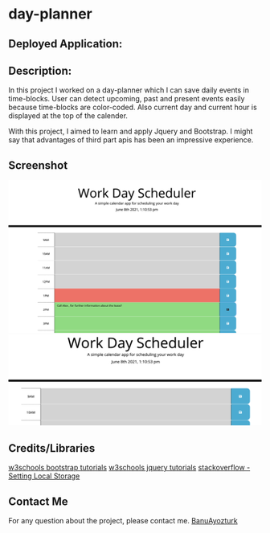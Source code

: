 # day-planner

## Deployed Application: 

## Description: 

In this project I worked on a day-planner which I can save daily events in time-blocks. User can detect upcoming, past and present events easily because time-blocks are color-coded. Also current day and current hour is displayed at the top of the calender.

With this project, I aimed to learn and apply Jquery  and Bootstrap. I might say that advantages of third part apis has been an impressive experience.

## Screenshot

![screen-shot1.png](./images/screen-shot1.png)
![screen-shot2.png](./images/screen-shot2.png)

## Credits/Libraries
 [w3schools bootstrap tutorials](hhttps://www.w3schools.com/bootstrap/)
 [w3schools jquery tutorials](https://www.w3schools.com/jquery/)
 [stackoverflow - Setting Local Storage](https://stackoverflow.com/questions/40791207/setting-and-getting-localstorage-with-jquery)
 

## Contact Me
For any question about the project, please contact me.
[BanuAyozturk](mailto:bnyksl@gmail.com)
